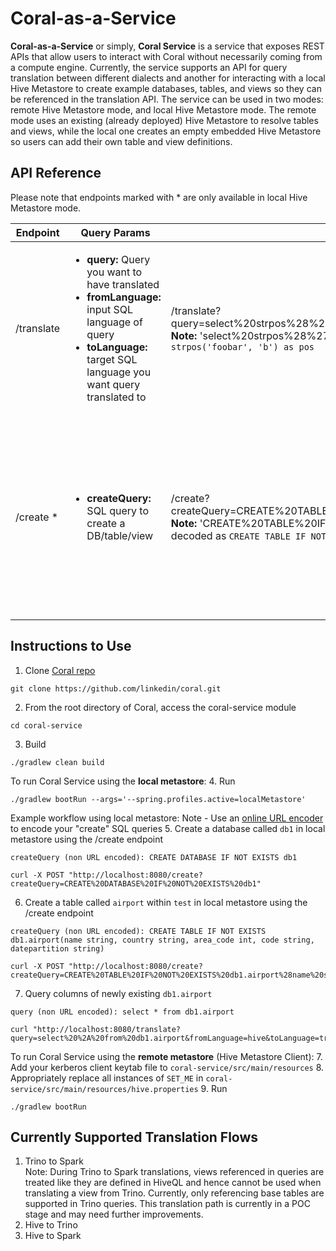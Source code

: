 
# Coral-as-a-Service

**Coral-as-a-Service** or simply, **Coral Service** is a service that exposes REST APIs that allow users to interact with Coral without necessarily coming from a compute engine. Currently, the service supports an API for query translation between different dialects and another for interacting with a local Hive Metastore to create example databases, tables, and views so they can be referenced in the translation API. The service can be used in two modes: remote Hive Metastore mode, and local Hive Metastore mode. The remote mode uses an existing (already deployed) Hive Metastore to resolve tables and views, while the local one creates an empty embedded Hive Metastore so users can add their own table and view definitions.

## API Reference
Please note that endpoints marked with * are only available in local Hive Metastore mode.

| Endpoint | Query Params |Example | Method | Semantics  
|--|--|--|--|--|  
| /translate |  <ul><li><strong>query:</strong> Query you want to have translated</li><li><strong>fromLanguage:</strong> input SQL language of query</li><li><strong> toLanguage:</strong> target SQL language you want query translated to</li></ul> | /translate?query=select%20strpos%28%27foobar%27%2C%20%27b%27%29%20as%20pos&fromLanguage=trino&toLanguage=spark </br> **Note:** 'select%20strpos%28%27foobar%27%2C%20%27b%27%29%20as%20pos' is URL decoded as `select strpos('foobar', 'b') as pos` | GET |   READ - returns the translated query|  
| /create * | <ul><li><strong>createQuery:</strong> SQL query to create a DB/table/view</li> | /create?createQuery=CREATE%20TABLE%20IF%20NOT%20EXISTS%20default.employees(e_id%20int%2C%20name%20string) **Note:** 'CREATE%20TABLE%20IF%20NOT%20EXISTS%20default.employees(e_id%20int%2C%20name%20string)' is URL decoded as `CREATE TABLE IF NOT EXISTS default.employees(e_id int, name string)` | POST | CREATE - creates the metadata of the DB/table/view in the local metastore (**note:** this endpoint is only available if users choose to use Coral Service with local metastore) |

## Instructions to Use
1. Clone [Coral repo](https://github.com/linkedin/coral)
```  
git clone https://github.com/linkedin/coral.git  
```  
2. From the root directory of Coral, access the coral-service module
```  
cd coral-service  
```  
3. Build
```  
./gradlew clean build  
```  
To run Coral Service using the **local metastore**:
4.   Run
```  
./gradlew bootRun --args='--spring.profiles.active=localMetastore'  
```  
Example workflow using local metastore:
Note - Use an [online URL encoder](https://www.urlencoder.org/) to encode your "create" SQL queries
5. Create a database called `db1` in local metastore using the /create endpoint
```
createQuery (non URL encoded): CREATE DATABASE IF NOT EXISTS db1

curl -X POST "http://localhost:8080/create?createQuery=CREATE%20DATABASE%20IF%20NOT%20EXISTS%20db1"
```
6. Create a table called `airport` within `test` in local metastore using the /create endpoint
```
createQuery (non URL encoded): CREATE TABLE IF NOT EXISTS db1.airport(name string, country string, area_code int, code string, datepartition string)

curl -X POST "http://localhost:8080/create?createQuery=CREATE%20TABLE%20IF%20NOT%20EXISTS%20db1.airport%28name%20string%2C%20country%20string%2C%20area_code%20int%2C%20code%20string%2C%20datepartition%20string%29"
```

7. Query columns of newly existing `db1.airport`
```
query (non URL encoded): select * from db1.airport

curl "http://localhost:8080/translate?query=select%20%2A%20from%20db1.airport&fromLanguage=hive&toLanguage=trino"
```

To run Coral Service using the **remote metastore** (Hive Metastore Client):
7.  Add your kerberos client keytab file to `coral-service/src/main/resources`
8.  Appropriately replace all instances of `SET_ME` in `coral-service/src/main/resources/hive.properties`
9. Run
```  
./gradlew bootRun  
```  

## Currently Supported Translation Flows
1. Trino to Spark  
   Note: During Trino to Spark translations, views referenced in queries are treated like they are defined in HiveQL and hence cannot be used when translating a view from Trino. Currently, only referencing base tables are supported in Trino queries. This translation path is currently in a POC stage and may need further improvements.
2. Hive to Trino
3. Hive to Spark